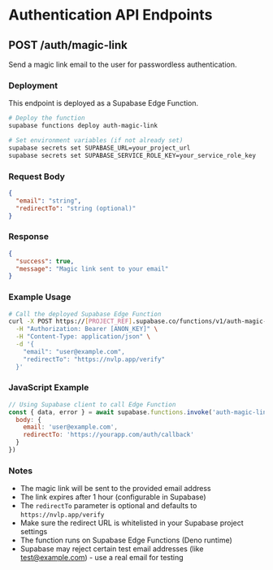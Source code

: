 # Authentication API Endpoints

## POST /auth/magic-link

Send a magic link email to the user for passwordless authentication.

### Deployment

This endpoint is deployed as a Supabase Edge Function.

```bash
# Deploy the function
supabase functions deploy auth-magic-link

# Set environment variables (if not already set)
supabase secrets set SUPABASE_URL=your_project_url
supabase secrets set SUPABASE_SERVICE_ROLE_KEY=your_service_role_key
```

### Request Body

```json
{
  "email": "string",
  "redirectTo": "string (optional)"
}
```

### Response

```json
{
  "success": true,
  "message": "Magic link sent to your email"
}
```

### Example Usage

```bash
# Call the deployed Supabase Edge Function
curl -X POST https://[PROJECT_REF].supabase.co/functions/v1/auth-magic-link \
  -H "Authorization: Bearer [ANON_KEY]" \
  -H "Content-Type: application/json" \
  -d '{
    "email": "user@example.com",
    "redirectTo": "https://nvlp.app/verify"
  }'
```

### JavaScript Example

```javascript
// Using Supabase client to call Edge Function
const { data, error } = await supabase.functions.invoke('auth-magic-link', {
  body: {
    email: 'user@example.com',
    redirectTo: 'https://yourapp.com/auth/callback'
  }
})
```

### Notes

- The magic link will be sent to the provided email address
- The link expires after 1 hour (configurable in Supabase)
- The `redirectTo` parameter is optional and defaults to `https://nvlp.app/verify`
- Make sure the redirect URL is whitelisted in your Supabase project settings
- The function runs on Supabase Edge Functions (Deno runtime)
- Supabase may reject certain test email addresses (like test@example.com) - use a real email for testing